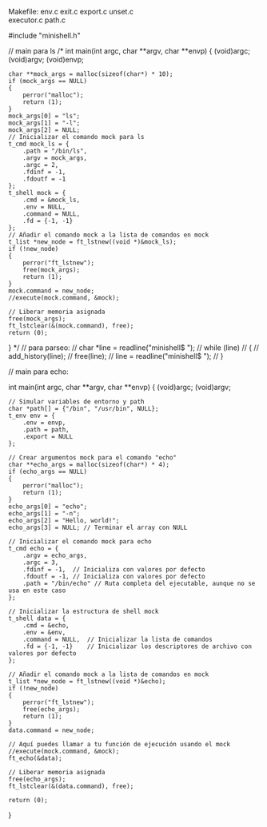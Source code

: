 Makefile: env.c exit.c export.c unset.c \
				executor.c path.c

#include "minishell.h"

// main para ls
/* int	main(int argc, char **argv, char **envp)
{
	(void)argc; 
	(void)argv;
	(void)envp;

	char **mock_args = malloc(sizeof(char*) * 10);
	if (mock_args == NULL)
	{
		perror("malloc");
		return (1);
	}
	mock_args[0] = "ls";
	mock_args[1] = "-l";
	mock_args[2] = NULL;
	// Inicializar el comando mock para ls
	t_cmd mock_ls = {
		.path = "/bin/ls",
		.argv = mock_args,
		.argc = 2,
		.fdinf = -1,
		.fdoutf = -1
	};
	t_shell mock = {
		.cmd = &mock_ls,
		.env = NULL,
		.command = NULL,
		.fd = {-1, -1}
	};
	// Añadir el comando mock a la lista de comandos en mock
    t_list *new_node = ft_lstnew((void *)&mock_ls);
    if (!new_node)
    {
        perror("ft_lstnew");
        free(mock_args);
        return (1);
    }
    mock.command = new_node;
	//execute(mock.command, &mock);

    // Liberar memoria asignada
    free(mock_args);
    ft_lstclear(&(mock.command), free);
	return (0);
} */
// para parseo:
	// char *line = readline("minishell$ ");
	// while (line)
	// {
	// 	add_history(line);
	// 	free(line);
	// 	line = readline("minishell$ ");
	// }

// main para echo:

int main(int argc, char **argv, char **envp)
{
    (void)argc; 
    (void)argv;

    // Simular variables de entorno y path
    char *path[] = {"/bin", "/usr/bin", NULL};
    t_env env = {
        .env = envp,
        .path = path,
        .export = NULL
    };

    // Crear argumentos mock para el comando "echo"
    char **echo_args = malloc(sizeof(char*) * 4);
    if (echo_args == NULL)
    {
        perror("malloc");
        return (1);
    }
    echo_args[0] = "echo";
    echo_args[1] = "-n";
    echo_args[2] = "Hello, world!";
    echo_args[3] = NULL; // Terminar el array con NULL

    // Inicializar el comando mock para echo
    t_cmd echo = {
        .argv = echo_args,
        .argc = 3,
        .fdinf = -1,  // Inicializa con valores por defecto
        .fdoutf = -1, // Inicializa con valores por defecto
        .path = "/bin/echo" // Ruta completa del ejecutable, aunque no se usa en este caso
    };

    // Inicializar la estructura de shell mock
    t_shell data = {
        .cmd = &echo,
        .env = &env,
        .command = NULL,  // Inicializar la lista de comandos
        .fd = {-1, -1}    // Inicializar los descriptores de archivo con valores por defecto
    };

    // Añadir el comando mock a la lista de comandos en mock
    t_list *new_node = ft_lstnew((void *)&echo);
    if (!new_node)
    {
        perror("ft_lstnew");
        free(echo_args);
        return (1);
    }
    data.command = new_node;

    // Aquí puedes llamar a tu función de ejecución usando el mock
    //execute(mock.command, &mock);
	ft_echo(&data);

    // Liberar memoria asignada
    free(echo_args);
    ft_lstclear(&(data.command), free);

    return (0);
}